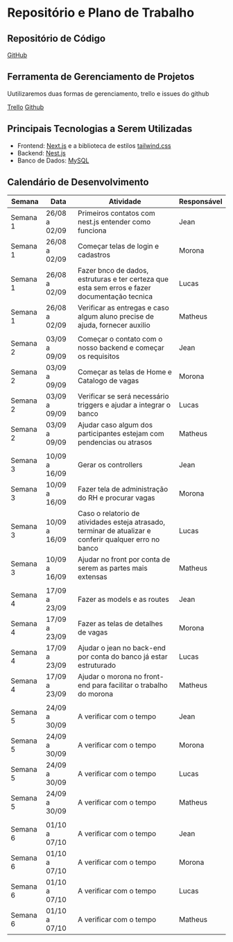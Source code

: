# Repositório e Plano de Trabalho

## Repositório de Código

[GitHub](https://github.com/daminellis/projetosweb-2024)

## Ferramenta de Gerenciamento de Projetos

Uutilizaremos duas formas de gerenciamento, trello e issues do github

[Trello](https://trello.com/b/bqQLby8h/projeto-sistemas-web)
[Github](https://github.com/daminellis/projetosweb-2024/issues)

## Principais Tecnologias a Serem Utilizadas

* Frontend: [Next.js](https://nextjs.org/docs) e a biblioteca de estilos [tailwind.css](https://tailwindcss.com/)
* Backend: [Nest.js](https://docs.nestjs.com/)
* Banco de Dados: [MySQL](https://dev.mysql.com/doc/)

## Calendário de Desenvolvimento

|Semana|Data|Atividade|Responsável|
|---|---|---|---|
|Semana 1|26/08 a 02/09|Primeiros contatos com nest.js entender como funciona                                                      | Jean |
|Semana 1|26/08 a 02/09|Começar telas de login e cadastros                                                                         | Morona |
|Semana 1|26/08 a 02/09|Fazer bnco de dados, estruturas e ter certeza que esta sem erros e fazer documentação tecnica              | Lucas |
|Semana 1|26/08 a 02/09|Verificar as entregas e caso algum aluno precise de ajuda, fornecer auxilio                                | Matheus |
|||||
|Semana 2|03/09 a 09/09|Começar o contato com o nosso backend e começar os requisitos                                              | Jean | 
|Semana 2|03/09 a 09/09|Começar as telas de Home e Catalogo de vagas                                                               | Morona | 
|Semana 2|03/09 a 09/09|Verificar se será necessário triggers e ajudar a integrar o banco                                          | Lucas | 
|Semana 2|03/09 a 09/09|Ajudar caso algum dos participantes estejam com pendencias ou atrasos                                      | Matheus | 
|||||
|Semana 3|10/09 a 16/09|Gerar os controllers                                                                                       | Jean | 
|Semana 3|10/09 a 16/09|Fazer tela de administração do RH e procurar vagas                                                         | Morona | 
|Semana 3|10/09 a 16/09|Caso o relatorio de atividades esteja atrasado, terminar de atualizar e conferir qualquer erro no banco    | Lucas | 
|Semana 3|10/09 a 16/09|Ajudar no front por conta de serem as partes mais extensas                                                 | Matheus | 
|||||
|Semana 4|17/09 a 23/09|Fazer as models e as routes                                                                                | Jean | 
|Semana 4|17/09 a 23/09|Fazer as telas de detalhes de vagas                                                                        | Morona | 
|Semana 4|17/09 a 23/09|Ajudar o jean no back-end por conta do banco já estar estruturado                                          | Lucas | 
|Semana 4|17/09 a 23/09|Ajudar o morona no front-end para facilitar o trabalho do morona                                           | Matheus | 
|||||
|Semana 5|24/09 a 30/09|A verificar com o tempo                                                                                    | Jean | 
|Semana 5|24/09 a 30/09|A verificar com o tempo                                                                                    | Morona | 
|Semana 5|24/09 a 30/09|A verificar com o tempo                                                                                    | Lucas | 
|Semana 5|24/09 a 30/09|A verificar com o tempo                                                                                    | Matheus | 
|||||
|Semana 6|01/10 a 07/10|A verificar com o tempo                                                                                    | Jean | 
|Semana 6|01/10 a 07/10|A verificar com o tempo                                                                                    | Morona | 
|Semana 6|01/10 a 07/10|A verificar com o tempo                                                                                    | Lucas | 
|Semana 6|01/10 a 07/10|A verificar com o tempo                                                                                    | Matheus | 